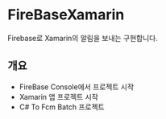 # FireBaseXamarin   
  Firebase로 Xamarin의 알림을 보내는 구현합니다.


## 개요   
  - FireBase Console에서 프로젝트 시작
  - Xamarin 앱 프로젝트 시작
  - C# To Fcm Batch 프로젝트
